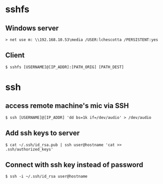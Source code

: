 # sshfs
## Windows server
```
> net use m: \\192.168.10.53\media /USER:lchescotta /PERSISTENT:yes
```

## Client
```
$ sshfs [USERNAME]@[IP_ADDR]:[PATH_ORIG] [PATH_DEST]
```

# ssh
## access remote machine's mic via SSH
```
$ ssh [USERNAME]@[IP_ADDR] 'dd bs=1k if=/dev/audio' > /dev/audio
```

## Add ssh keys to server
```
$ cat ~/.ssh/id_rsa.pub | ssh user@hostname 'cat >> .ssh/authorized_keys'
```

## Connect with ssh key instead of password
```
$ ssh -i ~/.ssh/id_rsa user@hostname
```
